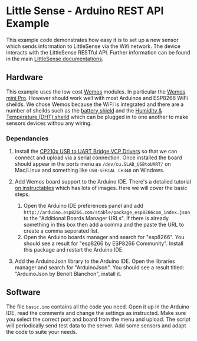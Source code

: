 # Little Sense - Arduino REST API Example
This example code demonstrates how easy it is to set up a new sensor which sends information to LittleSense via the Wifi network. The device interacts with the LittleSense RESTful API. Further information can be found in the main [LittleSense documentations](http://littlesense.readthedocs.io).

## Hardware
This example uses the low cost [Wemos](http://wemos.cc) modules. In particular the [Wemos mini Pro](https://wiki.wemos.cc/products:d1:d1_mini_pro]). However should work well with most Arduinos and ESP8266 WiFi sheilds. We chose Wemos because the WiFI is integrated and there are a number of sheilds such as the [battery shield](https://wiki.wemos.cc/products:d1_mini_shields:battery_shield) and the [Humidity & Temperature (DHT) sheild](https://wiki.wemos.cc/products:d1_mini_shields:dht_shield) which can be plugged in to one another to make sensors devices withou any wiring.

### Dependancies
1. Install the [CP210x USB to UART Bridge VCP Drivers](https://www.silabs.com/products/development-tools/software/usb-to-uart-bridge-vcp-drivers) so that we can connect and upload via a serial connection. Once installed the board should appear in the ports menu as `/dev/cu.SLAB_USBtoUART/` on Mac/Linux and something like `USB-SERIAL CH340` on Windows.

2. Add Wemos board support to the Arduino IDE. There's a detailed tutorial [on instructables](http://www.instructables.com/id/Programming-the-WeMos-Using-Arduino-SoftwareIDE/) which has lots of images. Here we will cover the basic steps.
    1. Open the Arduino IDE preferences panel and add `http://arduino.esp8266.com/stable/package_esp8266com_index.json` to the "Additional Boards Manager URLs". If there is already something in this box then add a comma and the paste the URL to create a comma seporated list.
    2. Open the Arduino boards manager and search for "esp8266". You should see a result for "esp8266 by ESP8266 Community". Install this package and restart the Arduino IDE.
3. Add the ArduinoJson library to the Arduino IDE. Open the libraries manager and search for "ArduinoJson". You should see a result titled: "ArduinoJson by Benolt Blanchon", install it.

## Software
The file `basic.ino` contains all the code you need. Open it up in the Arduino IDE, read the comments and change the settings as instructed. Make sure you select the correct port and board from the menu and upload. The script will periodically send test data to the server. Add some sensors and adapt the code to suite your needs.
